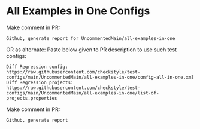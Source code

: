 # All Examples in One Configs
Make comment in PR:
```
Github, generate report for UncommentedMain/all-examples-in-one
```
OR as alternate:
Paste below given to PR description to use such test configs:
```
Diff Regression config: https://raw.githubusercontent.com/checkstyle/test-configs/main/UncommentedMain/all-examples-in-one/config-all-in-one.xml
Diff Regression projects: https://raw.githubusercontent.com/checkstyle/test-configs/main/UncommentedMain/all-examples-in-one/list-of-projects.properties
```
Make comment in PR:
```
Github, generate report
```
